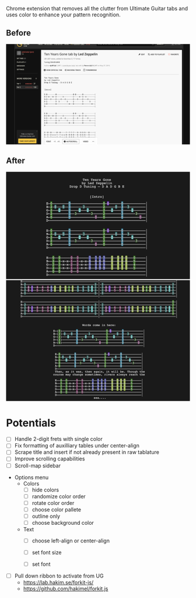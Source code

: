 Chrome extension that removes all the clutter from Ultimate Guitar tabs and uses color to enhance your pattern recognition.

## Before
![](img/before.png?raw=true)
## After
![](img/after1.png?raw=true)
![](img/after2.png?raw=true)


# Potentials

- [ ] Handle 2-digit frets with single color
- [ ] Fix formatting of auxilliary tables under center-align
- [ ] Scrape title and insert if not already present in raw tablature
- [ ] Improve scrolling capabilities
- [ ] Scroll-map sidebar

- Options menu
    - Colors
        - [ ] hide colors
        - [ ] randomize color order
        - [ ] rotate color order
        - [ ] choose color pallete
        - [ ] outline only
        - [ ] choose background color
    - Text
        - [ ] choose left-align or center-align
        - [ ] set font size
        - [ ] set font


- [ ] Pull down ribbon to activate from UG
    - https://lab.hakim.se/forkit-js/
    - https://github.com/hakimel/forkit.js
